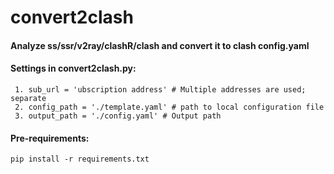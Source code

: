 # convert2clash

#### Analyze ss/ssr/v2ray/clashR/clash and convert it to clash config.yaml
#### Settings in convert2clash.py:
     1. sub_url = 'ubscription address' # Multiple addresses are used; separate
     2. config_path = './template.yaml' # path to local configuration file
     3. output_path = './config.yaml' # Output path

#### Pre-requirements:
~~~~~~~~~~~~~~
pip install -r requirements.txt
